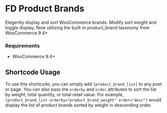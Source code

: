 # FD Product Brands
Elegently display and sort WooCommerce brands. Modify sort weight and toggle display.  Now utilizing the built-in product_brand taxonomy from WooCommerce 9.4+

### Requirements
* WooCommerce 9.4+
  
## Shortcode Usage
To use this shortcode, you can simply add `[product_brand_list]` to any post or page. You can also pass the `orderby` and `order` attributes to sort the list by weight, total quantity, or total retail value. For example, `[product_brand_list orderby="product_brand_weight" order="desc"]` would display the list of product brands sorted by weight in descending order.
